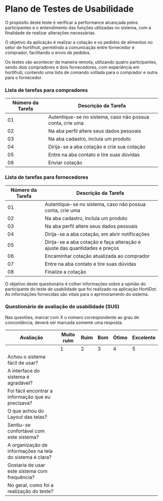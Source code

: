 # Plano de Testes de Usabilidade

O propósito deste teste é verificar a performance alcançada pelos participantes e o entendimento das funções utilizadas no sistema, com a finalidade de realizar alterações necessárias.

O objetivo da aplicação é realizar a cotação e os pedidos de alimentos no setor de hortifruti, permitindo a comunicação entre fornecedor e comprador, facilitando o envio de pedidos.

Os testes vão acontecer de maneira remota, utilizando quatro participantes, sendo dois compradores e dois fornecedores, com experiência em hortifruti, contendo uma lista de comando voltada para o comprador e outra para o fornecedor.  

### Lista de tarefas para compradores

| Número da Tarefa | Descrição da Tarefa                                                   |
| -----------------| --------------------------------------------------------------------- |
|        01        | Autentique-se no sistema, caso não possua conta, crie uma             |
|        02        | Na aba perfil altere seus dados pessoais                              |
|        03        | Na aba cadastro, incluía um produto                                   |
|        04        | Dirija-se a aba cotação e crie sua cotação                            |
|        05        | Entre na aba contato e tire suas dúvidas                              |
|        06        | Enviar cotação                                                        |


### Lista de tarefas para fornecedores

| Número da Tarefa | Descrição da Tarefa                                                   |
| -----------------| --------------------------------------------------------------------- |
|        01        | Autentique-se no sistema, caso não possua conta, crie uma             |
|        02        | Na aba cadastro, incluía um produto                                   |
|        03        | Na aba perfil altere seus dados pessoais                              |
|        04        | Dirija-se a aba cotação, em abrir notificações                        |
|        05        | Dirija-se a aba cotação e faça alteração e ajuste das quantidades e preços|
|        06        | Encaminhar cotação atualizada ao comprador                            |
|        07        | Entre na aba contato e tire suas dúvidas                              |
|        08        | Finalize a cotação                                                    |

O objetivo deste questionário é colher informações sobre a opinião do participante do teste de usabilidade que foi realizado na aplicação HortiDot. As informações fornecidas são vitais para o aprimoramento do sistema. 

### Questionário de avaliação de usabilidade (SUS)

Nas questões, marcar com X o número correspondente ao grau de concordância, deverá ser marcada somente uma resposta.

|                        Avaliação                         |Muito ruim|  Ruim  |  Bom  | Ótimo |Excelente|       
| ---------------------------------------------------------| ---------| -------| ------| ------|---------| 
|                                                          |     1    |   2    |   3   |   4   |     5   |
| Achou o sistema fácil de usar?                           |          |        |       |       |         |
| A interface do sistema é agradável?                      |          |        |       |       |         |
| Foi fácil encontrar a informação que eu precisava?       |          |        |       |       |         |
| O que achou do Layout das telas?                         |          |        |       |       |         |
| Sentiu-se confortável com este sistema?                  |          |        |       |       |         |
| A organização de informações na tela do sistema é clara? |          |        |       |       |         |
| Gostaria de usar este sistema com frequência?            |          |        |       |       |         |
| No geral, como foi a realização do teste?                |          |        |       |       |         |
